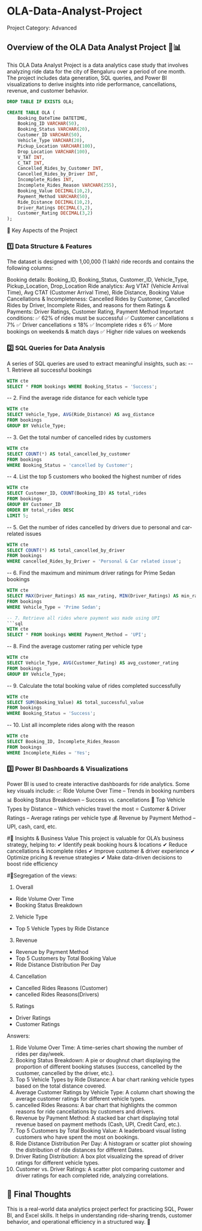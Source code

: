 # OLA-Data-Analyst-Project 
Project Category: Advanced

## Overview of the OLA Data Analyst Project 🚖📊
This OLA Data Analyst Project is a data analytics case study that involves analyzing ride data for the city of Bengaluru over a period of one month. The project includes data generation, SQL queries, and Power BI visualizations to derive insights into ride performance, cancellations, revenue, and customer behavior.

```sql
DROP TABLE IF EXISTS OLA;

CREATE TABLE OLA (
    Booking_DateTime DATETIME,
    Booking_ID VARCHAR(50),
    Booking_Status VARCHAR(20),
    Customer_ID VARCHAR(50),
    Vehicle_Type VARCHAR(20),
    Pickup_Location VARCHAR(100),
    Drop_Location VARCHAR(100),
    V_TAT INT,
    C_TAT INT,
    Cancelled_Rides_by_Customer INT,
    Cancelled_Rides_by_Driver INT,
    Incomplete_Rides INT,
    Incomplete_Rides_Reason VARCHAR(255),
    Booking_Value DECIMAL(10,2),
    Payment_Method VARCHAR(50),
    Ride_Distance DECIMAL(10,2),
    Driver_Ratings DECIMAL(3,2),
    Customer_Rating DECIMAL(3,2)
);
```

🔹 Key Aspects of the Project

### 1️⃣ Data Structure & Features
The dataset is designed with 1,00,000 (1 lakh) ride records and contains the following columns:

Booking details: Booking_ID, Booking_Status, Customer_ID, Vehicle_Type, Pickup_Location, Drop_Location
Ride analytics: Avg VTAT (Vehicle Arrival Time), Avg CTAT (Customer Arrival Time), Ride Distance, Booking Value
Cancellations & Incompleteness: Cancelled Rides by Customer, Cancelled Rides by Driver, Incomplete Rides, and reasons for them
Ratings & Payments: Driver Ratings, Customer Rating, Payment Method
Important conditions:
✅ 62% of rides must be successful
✅ Customer cancellations ≤ 7%
✅ Driver cancellations ≤ 18%
✅ Incomplete rides ≤ 6%
✅ More bookings on weekends & match days
✅ Higher ride values on weekends

### 2️⃣ SQL Queries for Data Analysis
A series of SQL queries are used to extract meaningful insights, such as:
-- 1. Retrieve all successful bookings
```sql
WITH cte
SELECT * FROM bookings WHERE Booking_Status = 'Success';
```

-- 2. Find the average ride distance for each vehicle type
```sql
WITH cte
SELECT Vehicle_Type, AVG(Ride_Distance) AS avg_distance 
FROM bookings 
GROUP BY Vehicle_Type;
```

-- 3. Get the total number of cancelled rides by customers
```sql
WITH cte
SELECT COUNT(*) AS total_cancelled_by_customer 
FROM bookings 
WHERE Booking_Status = 'cancelled by Customer';
```

-- 4. List the top 5 customers who booked the highest number of rides
```sql
WITH cte
SELECT Customer_ID, COUNT(Booking_ID) AS total_rides 
FROM bookings 
GROUP BY Customer_ID 
ORDER BY total_rides DESC 
LIMIT 5;
```

-- 5. Get the number of rides cancelled by drivers due to personal and car-related issues
```sql
WITH cte
SELECT COUNT(*) AS total_cancelled_by_driver 
FROM bookings 
WHERE cancelled_Rides_by_Driver = 'Personal & Car related issue';
```

-- 6. Find the maximum and minimum driver ratings for Prime Sedan bookings
```sql
WITH cte
SELECT MAX(Driver_Ratings) AS max_rating, MIN(Driver_Ratings) AS min_rating 
FROM bookings 
WHERE Vehicle_Type = 'Prime Sedan';

-- 7. Retrieve all rides where payment was made using UPI
```sql
WITH cte
SELECT * FROM bookings WHERE Payment_Method = 'UPI';
```

-- 8. Find the average customer rating per vehicle type
```sql
WITH cte
SELECT Vehicle_Type, AVG(Customer_Rating) AS avg_customer_rating 
FROM bookings 
GROUP BY Vehicle_Type;
```

-- 9. Calculate the total booking value of rides completed successfully
```sql
WITH cte
SELECT SUM(Booking_Value) AS total_successful_value 
FROM bookings 
WHERE Booking_Status = 'Success';
```

-- 10. List all incomplete rides along with the reason
```sql
WITH cte
SELECT Booking_ID, Incomplete_Rides_Reason 
FROM bookings 
WHERE Incomplete_Rides = 'Yes';
```

### 3️⃣ Power BI Dashboards & Visualizations
Power BI is used to create interactive dashboards for ride analytics. Some key visuals include:
📈 Ride Volume Over Time – Trends in booking numbers
📊 Booking Status Breakdown – Success vs. cancellations
🚗 Top Vehicle Types by Distance – Which vehicles travel the most
⭐ Customer & Driver Ratings – Average ratings per vehicle type
💰 Revenue by Payment Method – UPI, cash, card, etc.

#🔹 Insights & Business Value
This project is valuable for OLA’s business strategy, helping to:
✔ Identify peak booking hours & locations
✔ Reduce cancellations & incomplete rides
✔ Improve customer & driver experience
✔ Optimize pricing & revenue strategies
✔ Make data-driven decisions to boost ride efficiency

#🔹Segregation of the views:
1. Overall
- Ride Volume Over Time
- Booking Status Breakdown
2. Vehicle Type
- Top 5 Vehicle Types by Ride Distance
3. Revenue
- Revenue by Payment Method
- Top 5 Customers by Total Booking Value
- Ride Distance Distribution Per Day
4. Cancellation
- Cancelled Rides Reasons (Customer)
- cancelled Rides Reasons(Drivers)
5. Ratings
- Driver Ratings
- Customer Ratings

Answers:
1. Ride Volume Over Time: A time-series chart showing the number of rides per day/week.
2. Booking Status Breakdown: A pie or doughnut chart displaying the proportion of different
booking statuses (success, cancelled by the customer, cancelled by the driver, etc.).
3. Top 5 Vehicle Types by Ride Distance: A bar chart ranking vehicle types based on the total
distance covered.
4. Average Customer Ratings by Vehicle Type: A column chart showing the average
customer ratings for different vehicle types.
5. cancelled Rides Reasons: A bar chart that highlights the common reasons for ride
cancellations by customers and drivers.
6. Revenue by Payment Method: A stacked bar chart displaying total revenue based on
payment methods (Cash, UPI, Credit Card, etc.).
7. Top 5 Customers by Total Booking Value: A leaderboard visual listing customers who have
spent the most on bookings.
8. Ride Distance Distribution Per Day: A histogram or scatter plot showing the distribution of
ride distances for different Dates.
9. Driver Rating Distribution: A box plot visualizing the spread of driver ratings for different
vehicle types.
10. Customer vs. Driver Ratings: A scatter plot comparing customer and driver ratings for
each completed ride, analyzing correlations.

## 🎯 Final Thoughts
This is a real-world data analytics project perfect for practicing SQL, Power BI, and Excel skills. It helps in understanding ride-sharing trends, customer behavior, and operational efficiency in a structured way. 🚀
